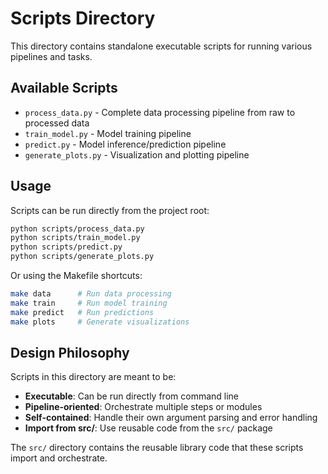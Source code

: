 # Scripts Directory

This directory contains standalone executable scripts for running various pipelines and tasks.

## Available Scripts

- `process_data.py` - Complete data processing pipeline from raw to processed data
- `train_model.py` - Model training pipeline 
- `predict.py` - Model inference/prediction pipeline
- `generate_plots.py` - Visualization and plotting pipeline

## Usage

Scripts can be run directly from the project root:

```bash
python scripts/process_data.py
python scripts/train_model.py  
python scripts/predict.py
python scripts/generate_plots.py
```

Or using the Makefile shortcuts:

```bash
make data      # Run data processing
make train     # Run model training
make predict   # Run predictions
make plots     # Generate visualizations
```

## Design Philosophy

Scripts in this directory are meant to be:
- **Executable**: Can be run directly from command line
- **Pipeline-oriented**: Orchestrate multiple steps or modules
- **Self-contained**: Handle their own argument parsing and error handling
- **Import from src/**: Use reusable code from the `src/` package

The `src/` directory contains the reusable library code that these scripts import and orchestrate.
